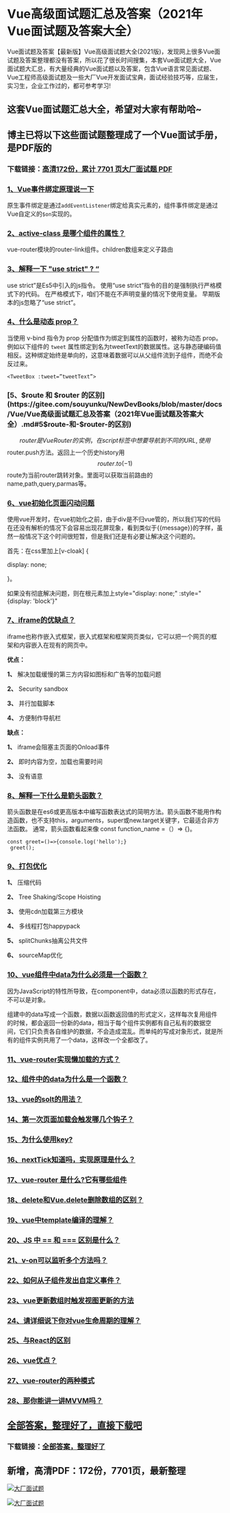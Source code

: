 # Vue高级面试题汇总及答案（2021年Vue面试题及答案大全）

Vue面试题及答案【最新版】Vue高级面试题大全(2021版)，发现网上很多Vue面试题及答案整理都没有答案，所以花了很长时间搜集，本套Vue面试题大全，Vue面试题大汇总，有大量经典的Vue面试题以及答案，包含Vue语言常见面试题、Vue工程师高级面试题及一些大厂Vue开发面试宝典，面试经验技巧等，应届生，实习生，企业工作过的，都可参考学习!

## 这套Vue面试题汇总大全，希望对大家有帮助哈~ 

## 博主已将以下这些面试题整理成了一个Vue面试手册，是PDF版的

### 下载链接：[高清172份，累计 7701 页大厂面试题  PDF](https://gitee.com/souyunku/NewDevBooks/blob/master/docs/index.md)


### [1、Vue事件绑定原理说一下](https://gitee.com/souyunku/NewDevBooks/blob/master/docs/Vue/Vue高级面试题汇总及答案（2021年Vue面试题及答案大全）.md#1vue事件绑定原理说一下)  


原生事件绑定是通过`addEventListener`绑定给真实元素的，组件事件绑定是通过Vue自定义的`$on`实现的。


### [2、active-class 是哪个组件的属性？](https://gitee.com/souyunku/NewDevBooks/blob/master/docs/Vue/Vue高级面试题汇总及答案（2021年Vue面试题及答案大全）.md#2active-class-是哪个组件的属性)  


vue-router模块的router-link组件。children数组来定义子路由


### [3、解释一下 "use strict" ? “](https://gitee.com/souyunku/NewDevBooks/blob/master/docs/Vue/Vue高级面试题汇总及答案（2021年Vue面试题及答案大全）.md#3解释一下-"use-strict"--“)  


use strict”是Es5中引入的js指令。 使用“use strict”指令的目的是强制执行严格模式下的代码。 在严格模式下，咱们不能在不声明变量的情况下使用变量。 早期版本的js忽略了“use strict”。


### [4、什么是动态 prop？](https://gitee.com/souyunku/NewDevBooks/blob/master/docs/Vue/Vue高级面试题汇总及答案（2021年Vue面试题及答案大全）.md#4什么是动态-prop)  


当使用 v-bind 指令为 prop 分配值作为绑定到属性的函数时，被称为动态 prop。例如以下组件的 `tweet` 属性绑定到名为tweetText的数据属性。这与静态硬编码值相反。这种绑定始终是单向的，这意味着数据可以从父组件流到子组件，而绝不会反过来。

```
<TweetBox :tweet=”tweetText”>
```


### [5、$route 和 $router 的区别](https://gitee.com/souyunku/NewDevBooks/blob/master/docs/Vue/Vue高级面试题汇总及答案（2021年Vue面试题及答案大全）.md#5$route-和-$router-的区别)  


$$router是VueRouter的实例，在script标签中想要导航到不同的URL,使用$$router.push方法。返回上一个历史history用$$router.to(-1)
$$route为当前router跳转对象。里面可以获取当前路由的name,path,query,parmas等。


### [6、vue初始化页面闪动问题](https://gitee.com/souyunku/NewDevBooks/blob/master/docs/Vue/Vue高级面试题汇总及答案（2021年Vue面试题及答案大全）.md#6vue初始化页面闪动问题)  


使用vue开发时，在vue初始化之前，由于div是不归vue管的，所以我们写的代码在还没有解析的情况下会容易出现花屏现象，看到类似于{{message}}的字样，虽然一般情况下这个时间很短暂，但是我们还是有必要让解决这个问题的。

首先：在css里加上[v-cloak] {

display: none;

}。

如果没有彻底解决问题，则在根元素加上style="display: none;" :style="{display: 'block'}"


### [7、iframe的优缺点？](https://gitee.com/souyunku/NewDevBooks/blob/master/docs/Vue/Vue高级面试题汇总及答案（2021年Vue面试题及答案大全）.md#7iframe的优缺点)  


iframe也称作嵌入式框架，嵌入式框架和框架网页类似，它可以把一个网页的框架和内容嵌入在现有的网页中。

**优点：**

**1、** 解决加载缓慢的第三方内容如图标和广告等的加载问题

**2、** Security sandbox

**3、** 并行加载脚本

**4、** 方便制作导航栏

**缺点：**

**1、** iframe会阻塞主页面的Onload事件

**2、** 即时内容为空，加载也需要时间

**3、** 没有语意


### [8、解释一下什么是箭头函数？](https://gitee.com/souyunku/NewDevBooks/blob/master/docs/Vue/Vue高级面试题汇总及答案（2021年Vue面试题及答案大全）.md#8解释一下什么是箭头函数)  


箭头函数是在es6或更高版本中编写函数表达式的简明方法。箭头函数不能用作构造函数，也不支持this，arguments，super或new.target关键字，它最适合非方法函数。 通常，箭头函数看起来像 const function_name =（）=> {}。

```
const greet=()=>{console.log('hello');}
 greet();
```


### [9、打包优化](https://gitee.com/souyunku/NewDevBooks/blob/master/docs/Vue/Vue高级面试题汇总及答案（2021年Vue面试题及答案大全）.md#9打包优化)  


**1、** 压缩代码

**2、** Tree Shaking/Scope Hoisting

**3、** 使用cdn加载第三方模块

**4、** 多线程打包happypack

**5、** splitChunks抽离公共文件

**6、** sourceMap优化


### [10、vue组件中data为什么必须是一个函数？](https://gitee.com/souyunku/NewDevBooks/blob/master/docs/Vue/Vue高级面试题汇总及答案（2021年Vue面试题及答案大全）.md#10vue组件中data为什么必须是一个函数)  


因为JavaScript的特性所导致，在component中，data必须以函数的形式存在，不可以是对象。

组建中的data写成一个函数，数据以函数返回值的形式定义，这样每次复用组件的时候，都会返回一份新的data，相当于每个组件实例都有自己私有的数据空间，它们只负责各自维护的数据，不会造成混乱。而单纯的写成对象形式，就是所有的组件实例共用了一个data，这样改一个全都改了。


### [11、vue-router实现懒加载的方式？](https://gitee.com/souyunku/NewDevBooks/blob/master/docs/Vue/Vue高级面试题汇总及答案（2021年Vue面试题及答案大全）.md#11vue-router实现懒加载的方式)  

### [12、组件中的data为什么是一个函数？](https://gitee.com/souyunku/NewDevBooks/blob/master/docs/Vue/Vue高级面试题汇总及答案（2021年Vue面试题及答案大全）.md#12组件中的data为什么是一个函数)  

### [13、vue的solt的用法？](https://gitee.com/souyunku/NewDevBooks/blob/master/docs/Vue/Vue高级面试题汇总及答案（2021年Vue面试题及答案大全）.md#13vue的solt的用法)  

### [14、第一次页面加载会触发哪几个钩子？](https://gitee.com/souyunku/NewDevBooks/blob/master/docs/Vue/Vue高级面试题汇总及答案（2021年Vue面试题及答案大全）.md#14第一次页面加载会触发哪几个钩子)  

### [15、为什么使用key?](https://gitee.com/souyunku/NewDevBooks/blob/master/docs/Vue/Vue高级面试题汇总及答案（2021年Vue面试题及答案大全）.md#15为什么使用key)  

### [16、nextTick知道吗，实现原理是什么？](https://gitee.com/souyunku/NewDevBooks/blob/master/docs/Vue/Vue高级面试题汇总及答案（2021年Vue面试题及答案大全）.md#16nexttick知道吗实现原理是什么)  

### [17、vue-router 是什么?它有哪些组件](https://gitee.com/souyunku/NewDevBooks/blob/master/docs/Vue/Vue高级面试题汇总及答案（2021年Vue面试题及答案大全）.md#17vue-router-是什么它有哪些组件)  

### [18、delete和Vue.delete删除数组的区别？](https://gitee.com/souyunku/NewDevBooks/blob/master/docs/Vue/Vue高级面试题汇总及答案（2021年Vue面试题及答案大全）.md#18delete和vuedelete删除数组的区别)  

### [19、vue中template编译的理解？](https://gitee.com/souyunku/NewDevBooks/blob/master/docs/Vue/Vue高级面试题汇总及答案（2021年Vue面试题及答案大全）.md#19vue中template编译的理解)  

### [20、JS 中 == 和 === 区别是什么？](https://gitee.com/souyunku/NewDevBooks/blob/master/docs/Vue/Vue高级面试题汇总及答案（2021年Vue面试题及答案大全）.md#20js-中--和-=-区别是什么)  

### [21、v-on可以监听多个方法吗？](https://gitee.com/souyunku/NewDevBooks/blob/master/docs/Vue/Vue高级面试题汇总及答案（2021年Vue面试题及答案大全）.md#21v-on可以监听多个方法吗)  

### [22、如何从子组件发出自定义事件？](https://gitee.com/souyunku/NewDevBooks/blob/master/docs/Vue/Vue高级面试题汇总及答案（2021年Vue面试题及答案大全）.md#22如何从子组件发出自定义事件)  

### [23、vue更新数组时触发视图更新的方法](https://gitee.com/souyunku/NewDevBooks/blob/master/docs/Vue/Vue高级面试题汇总及答案（2021年Vue面试题及答案大全）.md#23vue更新数组时触发视图更新的方法)  

### [24、请详细说下你对vue生命周期的理解？](https://gitee.com/souyunku/NewDevBooks/blob/master/docs/Vue/Vue高级面试题汇总及答案（2021年Vue面试题及答案大全）.md#24请详细说下你对vue生命周期的理解)  

### [25、与React的区别](https://gitee.com/souyunku/NewDevBooks/blob/master/docs/Vue/Vue高级面试题汇总及答案（2021年Vue面试题及答案大全）.md#25与react的区别)  

### [26、vue优点？](https://gitee.com/souyunku/NewDevBooks/blob/master/docs/Vue/Vue高级面试题汇总及答案（2021年Vue面试题及答案大全）.md#26vue优点)  

### [27、vue-router的两种模式](https://gitee.com/souyunku/NewDevBooks/blob/master/docs/Vue/Vue高级面试题汇总及答案（2021年Vue面试题及答案大全）.md#27vue-router的两种模式)  

### [28、那你能讲一讲MVVM吗？](https://gitee.com/souyunku/NewDevBooks/blob/master/docs/Vue/Vue高级面试题汇总及答案（2021年Vue面试题及答案大全）.md#28那你能讲一讲mvvm吗)  





## [全部答案，整理好了，直接下载吧](https://gitee.com/souyunku/DevBooks/blob/master/docs/daan.md)

### 下载链接：[全部答案，整理好了](https://gitee.com/souyunku/NewDevBooks/blob/master/docs/daan.md)




## 新增，高清PDF：172份，7701页，最新整理

[![大厂面试题](https://www.souyunku.com/wp-content/uploads/weixin/mst.png "架构师专栏")](https://www.souyunku.com/wp-content/uploads/weixin/githup-weixin.png "架构师专栏")

[![大厂面试题](https://www.souyunku.com/wp-content/uploads/weixin/githup-weixin.png "架构师专栏")](https://www.souyunku.com/wp-content/uploads/weixin/githup-weixin.png "架构师专栏")
